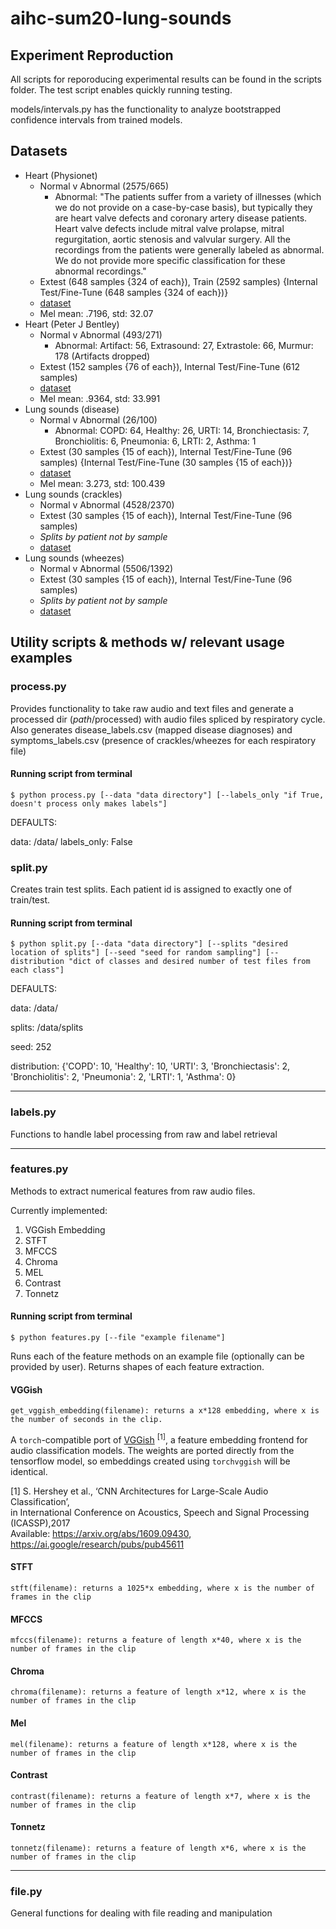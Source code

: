 # aihc-sum20-lung-sounds
## Experiment Reproduction
All scripts for reporoducing experimental results can be found in the scripts folder. The test script enables quickly running testing.

models/intervals.py has the functionality to analyze bootstrapped confidence intervals from trained models.
## Datasets
- Heart (Physionet)
    - Normal v Abnormal (2575/665)
        - Abnormal: "The patients suffer from a variety of illnesses (which we do not provide on a case-by-case basis), but typically they are heart valve defects and coronary artery disease patients. Heart valve defects include mitral valve prolapse, mitral regurgitation, aortic stenosis and valvular surgery. All the recordings from the patients were generally labeled as abnormal. We do not provide more specific classification for these abnormal recordings."
    - Extest (648 samples {324 of each}), Train (2592 samples) {Internal Test/Fine-Tune (648 samples {324 of each})}
    - [dataset](https://physionet.org/content/challenge-2016/1.0.0/)
    - Mel mean: .7196, std: 32.07 
- Heart (Peter J Bentley)
    - Normal v Abnormal (493/271)
        - Abnormal: Artifact: 56, Extrasound: 27, Extrastole: 66, Murmur: 178 (Artifacts dropped)
    - Extest (152 samples {76 of each}), Internal Test/Fine-Tune (612 samples)
    - [dataset](http://www.peterjbentley.com/heartchallenge/)
    - Mel mean: .9364, std: 33.991  
- Lung sounds (disease)
    - Normal v Abnormal (26/100)
        - Abnormal: COPD: 64, Healthy: 26, URTI: 14, Bronchiectasis: 7, Bronchiolitis: 6, Pneumonia: 6, LRTI: 2, Asthma: 1
    - Extest (30 samples {15 of each}), Internal Test/Fine-Tune (96 samples) {Internal Test/Fine-Tune (30 samples {15 of each})}
    - [dataset](https://www.kaggle.com/vbookshelf/respiratory-sound-database)
    - Mel mean: 3.273, std: 100.439 
- Lung sounds (crackles)
    - Normal v Abnormal (4528/2370)
    - Extest (30 samples {15 of each}), Internal Test/Fine-Tune (96 samples)
    - *Splits by patient not by sample*
    - [dataset](https://www.kaggle.com/vbookshelf/respiratory-sound-database)
- Lung sounds (wheezes)
    - Normal v Abnormal (5506/1392)
    - Extest (30 samples {15 of each}), Internal Test/Fine-Tune (96 samples)
    - *Splits by patient not by sample*
    - [dataset](https://www.kaggle.com/vbookshelf/respiratory-sound-database)
## Utility scripts & methods w/ relevant usage examples
### process.py
Provides functionality to take raw audio and text files and generate a processed dir (_path_/processed) with audio files spliced by respiratory cycle. Also generates disease_labels.csv (mapped disease diagnoses) and symptoms_labels.csv (presence of crackles/wheezes for each respiratory file)  
#### Running script from terminal
```
$ python process.py [--data "data directory"] [--labels_only "if True, doesn't process only makes labels"] 
```
DEFAULTS:

data: /data/
labels_only: False
### split.py
Creates train test splits. Each patient id is assigned to exactly one of train/test.  

#### Running script from terminal
```
$ python split.py [--data "data directory"] [--splits "desired location of splits"] [--seed "seed for random sampling"] [--distribution "dict of classes and desired number of test files from each class"]
```
DEFAULTS:

data: /data/ 

splits: /data/splits

seed: 252

distribution: {'COPD': 10, 'Healthy': 10, 'URTI': 3, 'Bronchiectasis': 2, 'Bronchiolitis': 2,
                             'Pneumonia': 2, 'LRTI': 1, 'Asthma': 0}
<hr>

### labels.py
Functions to handle label processing from raw and label retrieval
<hr>

### features.py
Methods to extract numerical features from raw audio files.

Currently implemented:

1. VGGish Embedding 
2. STFT
3. MFCCS
4. Chroma
5. MEL
6. Contrast
7. Tonnetz
#### Running script from terminal
```
$ python features.py [--file "example filename"]
```
Runs each of the feature methods on an example file (optionally can be provided by user). Returns shapes of each feature extraction.

#### VGGish
```
get_vggish_embedding(filename): returns a x*128 embedding, where x is the number of seconds in the clip.
```

A `torch`-compatible port of [VGGish](https://github.com/tensorflow/models/tree/master/research/audioset) <sup>[1]</sup>, 
a feature embedding frontend for audio classification models. The weights are ported directly from the tensorflow model, so embeddings created using `torchvggish` will be identical.

[1]  S. Hershey et al., ‘CNN Architectures for Large-Scale Audio Classification’,\
    in International Conference on Acoustics, Speech and Signal Processing (ICASSP),2017\
    Available: https://arxiv.org/abs/1609.09430, https://ai.google/research/pubs/pub45611
#### STFT
```
stft(filename): returns a 1025*x embedding, where x is the number of frames in the clip
```
#### MFCCS
```
mfccs(filename): returns a feature of length x*40, where x is the number of frames in the clip
```
#### Chroma
```
chroma(filename): returns a feature of length x*12, where x is the number of frames in the clip
```
#### Mel
```
mel(filename): returns a feature of length x*128, where x is the number of frames in the clip
```
#### Contrast
```
contrast(filename): returns a feature of length x*7, where x is the number of frames in the clip
```
#### Tonnetz
```
tonnetz(filename): returns a feature of length x*6, where x is the number of frames in the clip
```
<hr>

### file.py
General functions for dealing with file reading and manipulation

